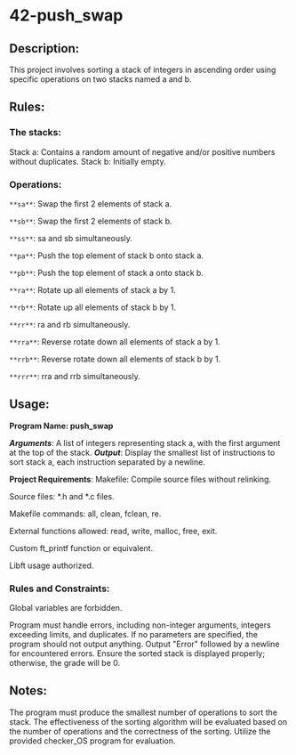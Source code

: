 # 42-push_swap

## Description:
This project involves sorting a stack of integers in ascending order using specific operations on two stacks named a and b.

## Rules:
### The stacks:
   Stack a: Contains a random amount of negative and/or positive numbers without duplicates.
   Stack b: Initially empty.
### Operations:
`**sa**`: Swap the first 2 elements of stack a.

`**sb**`: Swap the first 2 elements of stack b.

`**ss**`: sa and sb simultaneously.

`**pa**`: Push the top element of stack b onto stack a.

`**pb**`: Push the top element of stack a onto stack b.

`**ra**`: Rotate up all elements of stack a by 1.

`**rb**`: Rotate up all elements of stack b by 1.

`**rr**`: ra and rb simultaneously.

`**rra**`: Reverse rotate down all elements of stack a by 1.

`**rrb**`: Reverse rotate down all elements of stack b by 1.

`**rrr**`: rra and rrb simultaneously.

## Usage:
**Program Name: push_swap**

***Arguments***: A list of integers representing stack a, with the first argument at the top of the stack.
***Output***: Display the smallest list of instructions to sort stack a, each instruction separated by a newline.

**Project Requirements**:
Makefile: Compile source files without relinking.

Source files: *.h and *.c files.

Makefile commands: all, clean, fclean, re.

External functions allowed: read, write, malloc, free, exit.

Custom ft_printf function or equivalent.

Libft usage authorized.

### Rules and Constraints:

Global variables are forbidden.

Program must handle errors, including non-integer arguments, integers exceeding limits, and duplicates.
If no parameters are specified, the program should not output anything.
Output "Error" followed by a newline for encountered errors.
Ensure the sorted stack is displayed properly; otherwise, the grade will be 0.

## Notes:
The program must produce the smallest number of operations to sort the stack.
The effectiveness of the sorting algorithm will be evaluated based on the number of operations and the correctness of the sorting.
Utilize the provided checker_OS program for evaluation.
